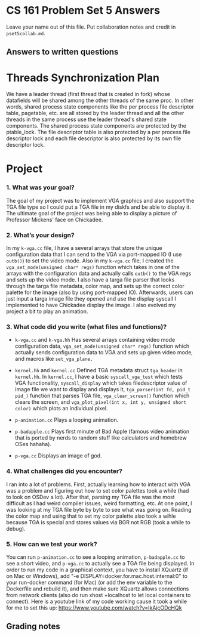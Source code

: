 CS 161 Problem Set 5 Answers
============================
Leave your name out of this file. Put collaboration notes and credit in
`pset5collab.md`.

Answers to written questions
----------------------------


# Threads Synchronization Plan
We have a leader thread (first thread that is created in fork) whose datafields will be shared among the other threads of the same proc. In other words, shared process state components like the per process file descriptor table, pagetable, etc. are all stored by the leader thread and all the other threads in the same process use the leader thread's shared state components. The shared process state components are protected by the ptable_lock. The file descriptor table is also protected by a per process file descriptor lock and each file descriptor is also protected by its own file descriptor lock.

# Project

### 1. What was your goal?

The goal of my project was to implement VGA graphics and also support the TGA file type so I could put a TGA file in my diskfs and be able to display it. The ultimate goal of the project was being able to display a picture of Professor Mickens' face on Chickadee.

### 2. What’s your design?

In my `k-vga.cc` file, I have a several arrays that store the unique configuration data that I can send to the VGA via port-mapped IO (I use `outb()`) to set the video mode. Also in my `k-vga.cc` file, I created the `vga_set_mode(unsigned char* regs)` function which takes in one of the arrays with the configuration data and actually calls `outb()` to the VGA regs and sets up the video mode. I also have a targa file parser that looks through the targa file metadata, color map, and sets up the correct color palette for the image (also by using port-mapped IO). Afterwards, users can just input a targa image file they opened and use the display syscall I implemented to have Chickadee display the image. I also evolved my project a bit to play an animation.

### 3. What code did you write (what files and functions)?

- `k-vga.cc` and `k-vga.hh`
Has several arrays containing video mode configuration data, `vga_set_mode(unsigned char* regs)` function which actually sends configuration data to VGA and sets up given video mode, and macros like `set_vga_plane.`

- `kernel.hh` and `kernel.cc`
Defined TGA metadata struct `tga_header` in `kernel.hh`. In `kernel.cc`, I have a basic `syscall_vga_test` which tests VGA functionality, `syscall_display` which takes filedescriptor value of image file we want to display and displays it, `tga_parser(int fd, pid_t pid_)` function that parses TGA file, `vga_clear_screen()` function which clears the screen, and `vga_plot_pixel(int x, int y, unsigned short color)` which plots an individual pixel.

- `p-animation.cc`
Plays a looping animation.

- `p-badapple.cc`
Plays first minute of Bad Apple (famous video animation that is ported by nerds to random stuff like calculators and homebrew OSes hahaha).

- `p-vga.cc`
Displays an image of god.

### 4. What challenges did you encounter?

I ran into a lot of problems. First, actually learning how to interact with VGA was a problem and figuring out how to set color palettes took a while (had to look on OSDev a lot). After that, parsing my TGA file was the most difficult as I had weird compiler issues, weird formatting, etc. At one point, I was looking at my TGA file byte by byte to see what was going on. Reading the color map and using that to set my color palette also took a wihle because TGA is special and stores values via BGR not RGB (took a while to debug).

### 5. How can we test your work?

You can run `p-animation.cc` to see a looping animation, `p-badapple.cc` to see a short video, and `p-vga.cc` to actually see a TGA file being displayed. In order to run my code in a graphical context, you have to install XQuartz (if on Mac or Windows), add "-e DISPLAY=docker.for.mac.host.internal:0" to your run-docker command (for Mac) (or add the env variable to the Dockerfile and rebuild it), and then make sure XQuartz allows connections from network clients (also do run xhost +localhost to let local containers to connect). Here is a youtube link of my code working cause it took a while for me to set this up: https://www.youtube.com/watch?v=IkAjcODcHQk


Grading notes
-------------
